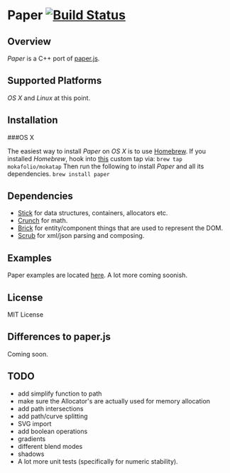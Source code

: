Paper [![Build Status](https://travis-ci.org/mokafolio/Paper.svg?branch=master)](https://travis-ci.org/mokafolio/Paper)
==========

Overview
----------

*Paper* is a C++ port of [paper.js](http://paperjs.org/).

Supported Platforms
----------
*OS X* and *Linux* at this point.

Installation
----------

###OS X

The easiest way to install *Paper* on *OS X* is to use [Homebrew](http://brew.sh/).
If you installed *Homebrew*, hook into [this](https://github.com/mokafolio/homebrew-mokatap) custom tap via:
`brew tap mokafolio/mokatap` 
Then run the following to install *Paper* and all its dependencies.
`brew install paper`

Dependencies
----------

- [Stick](https://github.com/mokafolio/Stick) for data structures, containers, allocators etc.
- [Crunch](https://github.com/mokafolio/Crunch) for math.
- [Brick](https://github.com/mokafolio/Brick) for entity/component things that are used to represent the DOM.
- [Scrub](https://github.com/mokafolio/Scrub) for xml/json parsing and composing.


Examples
---------
Paper examples are located [here](https://github.com/mokafolio/PaperExamples). A lot more coming soonish.


License
----------
MIT License


Differences to paper.js
----------
Coming soon.


TODO
----------
- add simplify function to path
- make sure the Allocator's are actually used for memory allocation
- add path intersections
- add path/curve splitting
- SVG import
- add boolean operations
- gradients
- different blend modes
- shadows
- A lot more unit tests (specifically for numeric stability).
